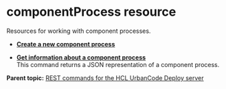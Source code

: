 # componentProcess resource

Resources for working with component processes.

-   **[Create a new component process](../../com.udeploy.api.doc/topics/rest_cli_componentprocess_create_put.md)**  

-   **[Get information about a component process](../../com.udeploy.api.doc/topics/rest_cli_componentprocess_info_get.md)**  
 This command returns a JSON representation of a component process.

**Parent topic:** [REST commands for the HCL UrbanCode Deploy server](../../com.udeploy.reference.doc/topics/rest_api_ref_commands.md)


